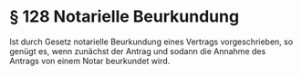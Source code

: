 # § 128 Notarielle Beurkundung
Ist durch Gesetz notarielle Beurkundung eines Vertrags vorgeschrieben, so genügt es, wenn zunächst der Antrag und sodann die Annahme des Antrags von einem Notar beurkundet wird.